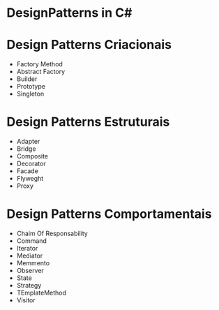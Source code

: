 # DesignPatterns in C#

# Design Patterns Criacionais

- Factory Method
- Abstract Factory
- Builder
- Prototype
- Singleton

# Design Patterns Estruturais

- Adapter
- Bridge
- Composite
- Decorator
- Facade
- Flyweght
- Proxy

# Design Patterns Comportamentais

- Chaim Of Responsability
- Command
- Iterator
- Mediator
- Memmento
- Observer
- State
- Strategy
- TEmplateMethod
- Visitor